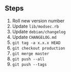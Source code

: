 ## Steps

1. Roll new version number
  1. Update `lib/modsec.rb`
  2. Update `debian/changelog`
  3. Update `CHANGELOG.md`
2. `git tag -a x.x.x HEAD`
3. `git checkout production`
4. `git merge master`
5. `git push --all`
6. `git push --tags`